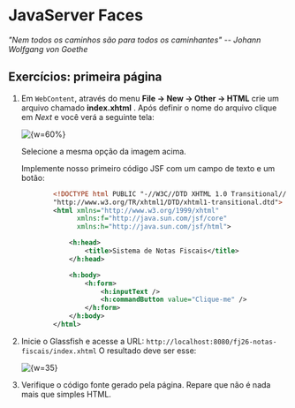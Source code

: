 # JavaServer Faces
_"Nem todos os caminhos são para todos os caminhantes" -- Johann Wolfgang von Goethe_

## Exercícios: primeira página
1. Em `WebContent`, através do menu **File -> New -> Other -> HTML** crie um
	arquivo chamado **index.xhtml** .
	Após definir o nome do arquivo clique em _Next_ e você verá a seguinte tela:

	![ {w=60%}](imagens/nocoes-basicas/transitional.png)

	Selecione a mesma opção da imagem acima.

	Implemente nosso primeiro código JSF com um campo de texto e um botão:

	``` xml
			<!DOCTYPE html PUBLIC "-//W3C//DTD XHTML 1.0 Transitional//EN" 
			"http://www.w3.org/TR/xhtml1/DTD/xhtml1-transitional.dtd">
			<html xmlns="http://www.w3.org/1999/xhtml"
			      xmlns:f="http://java.sun.com/jsf/core"      
			      xmlns:h="http://java.sun.com/jsf/html">

				<h:head>
					<title>Sistema de Notas Fiscais</title>
				</h:head>

				<h:body>
					<h:form>
						<h:inputText />
						<h:commandButton value="Clique-me" />
					</h:form>
			    </h:body>
			</html>
	```
1. Inicie o Glassfish e acesse a URL:
	`http://localhost:8080/fj26-notas-fiscais/index.xhtml`
	O resultado deve ser esse:

	![ {w=35}](imagens/nocoes-basicas/helloworld.png)
1. Verifique o código fonte gerado pela página. Repare que não é nada mais que simples HTML.


<!--@note
No exercício, faça eles verem o código fonte HTML da pagina inicialmente, aí
preencha a caixa de texto e clique no botão. Observar que os dados são
mantidos. Aí abre-se o HTML depois do submit e observa-se o value no source.
Explicar que o JSF manteve o estado automaticamente, sem fazermos nada. Se
fosse o mesmo exemplo em HTML puro, o campo viria vazio depois do submit.
-->
